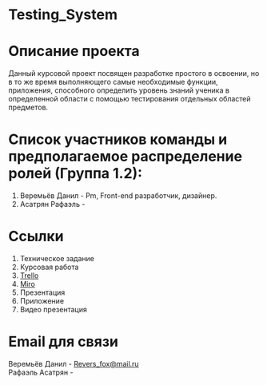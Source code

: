 # Testing_System
# Описание проекта
Данный курсовой проект посвящен разработке простого в освоении, но в то же время выполняющего самые необходимые функции, приложения, способного определить уровень знаний ученика в определенной области с помощью тестирования отдельных областей предметов.
# Список участников команды и предполагаемое распределение ролей (Группа 1.2):
1. Веремьёв Данил - Pm, Front-end разработчик, дизайнер.
2. Асатрян Рафаэль - 
# Ссылки
1. Техническое задание
2. Курсовая работа
3. [Trello](https://trello.com/b/iqFHlMo5/testingsystem)
4. [Miro](https://miro.com/app/board/o9J_llVAzX8=/)
5. Презентация
6. Приложение
7. Видео презентация
# Email для связи
Веремьёв Данил - Revers_fox@mail.ru  
Рафаэль Асатрян - 
